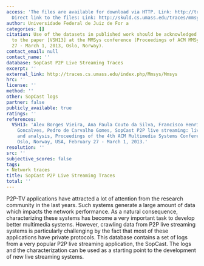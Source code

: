 ```yaml
---
access: 'The files are available for download via HTTP. Link: http://traces.cs.umass.edu/index.php/Mmsys/Mmsys
  Direct link to the files: Link: http://skuld.cs.umass.edu/traces/mmsys/2013/sopcast/'
author: Universidade Federal de Juiz de For a
categories: []
citation: Use of the datasets in published work should be acknowledged by a full citation
  to the paper [VSH13] at the MMSys conference (Proceedings of ACM MMSys 13, February
  27 - March 1, 2013, Oslo, Norway).
contact_email: null
contact_name: ''
database: SopCast P2P Live Streaming Traces
excerpt: ''
external_link: http://traces.cs.umass.edu/index.php/Mmsys/Mmsys
hrc: ''
license: ''
method: ''
other: SopCast logs
partner: false
publicly_available: true
ratings: ''
references:
  VSH13: 'Alex Borges Vieira, Ana Paula Couto da Silva, Francisco Henrique, Glauber
    Goncalves, Pedro de Carvalho Gomes, SopCast P2P live streaming: live session traces
    and analysis, Proceedings of the 4th ACM Multimedia Systems Conferen (MMSys),
    Oslo, Norway, USA, February 27 - March 1, 2013.'
resolution: ''
src: ''
subjective_scores: false
tags:
- Network traces
title: SopCast P2P Live Streaming Traces
total: ''
---
```


P2P-TV applications have attracted a lot of attention from the research community in the last years. Such systems generate a large amount of data which impacts the network performance. As a natural consequence, characterizing these systems has become a very important task to develop better multimedia systems. However, crawling data from P2P live streaming systems is particularly challenging by the fact that most of these applications have private protocols. This database contains a set of logs from a very popular P2P live streaming application, the SopCast. The logs and the characterization can be used as a starting point to the development of new live streaming systems.